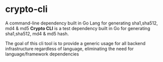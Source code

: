 # crypto-cli
A command-line dependency built in Go Lang for generating sha1,sha512, md4 &amp; md5
**Crypto CLI** is a test dependency built in Go for generating sha1,sha512, md4 & md5 hash.

The goal of this cli tool is to provide a generic usage for all backend infrastructure regardless of language, eliminating the need for language/framework dependencies
